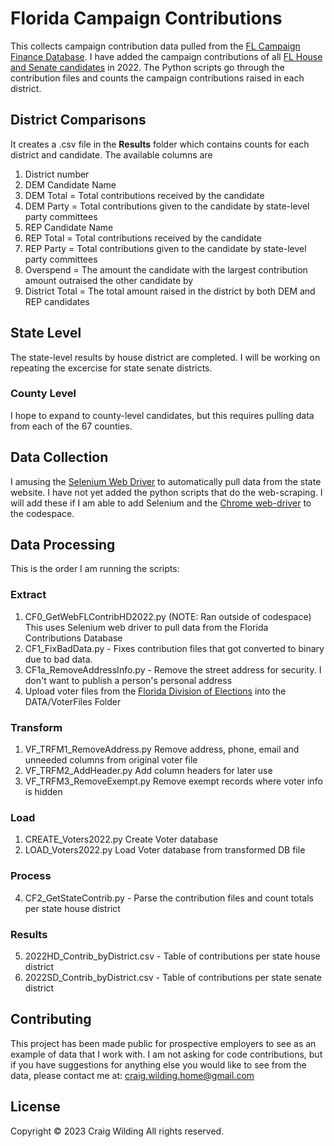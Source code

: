 # Florida Campaign Contributions

This collects campaign contribution data pulled from the [FL Campaign Finance Database](https://dos.elections.myflorida.com/campaign-finance/contributions/).  I have added the campaign contributions of all [FL House and Senate candidates](https://dos.elections.myflorida.com/candidates/Index.asp) in 2022.  The Python scripts go through the contribution files and counts the campaign contributions raised in each district.

## District Comparisons
It creates a .csv file in the **Results** folder which contains counts for each district and candidate. 
The available columns are
1. District number
2. DEM Candidate Name
3. DEM Total = Total contributions received by the candidate
4. DEM Party = Total contributions given to the candidate by state-level party committees
5. REP Candidate Name
6. REP Total = Total contributions received by the candidate
7. REP Party = Total contributions given to the candidate by state-level party committees
8. Overspend = The amount the candidate with the largest contribution amount outraised the other candidate by
9. District Total = The total amount raised in the district by both DEM and REP candidates


## State Level
The state-level results by house district are completed.
I will be working on repeating the excercise for state senate districts.

### County Level
I hope to expand to county-level candidates, but this requires pulling data from each of the 67 counties.

## Data Collection

I amusing the [Selenium Web Driver](https://www.selenium.dev/documentation/webdriver/) to automatically pull data from the state website.
I have not yet added the python scripts that do the web-scraping.  I will add these if I am able to add 
Selenium and the [Chrome web-driver](https://chromedriver.chromium.org/downloads) to the codespace.

## Data Processing
This is the order I am running the scripts:
### Extract
1. CF0_GetWebFLContribHD2022.py   (NOTE: Ran outside of codespace)  This uses Selenium web driver to pull data from the Florida Contributions Database
2. CF1_FixBadData.py   - Fixes contribution files that got converted to binary due to bad data.
3. CF1a_RemoveAddressInfo.py - Remove the street address for security.  I don't want to publish a person's personal address 
4. Upload voter files from the [Florida Division of Elections](https://dos.myflorida.com/elections/data-statistics/voter-registration-statistics/voter-extract-disk-request/) into the DATA/VoterFiles Folder

### Transform
1. VF_TRFM1_RemoveAddress.py   Remove address, phone, email and unneeded columns from original voter file
2. VF_TRFM2_AddHeader.py   Add column headers for later use
1. VF_TRFM3_RemoveExempt.py   Remove exempt records where voter info is hidden
### Load
1. CREATE_Voters2022.py   Create Voter database
2. LOAD_Voters2022.py   Load Voter database from transformed DB file

### Process
4. CF2_GetStateContrib.py - Parse the contribution files and count totals per state house district
### Results
5. 2022HD_Contrib_byDistrict.csv - Table of contributions per state house district
6. 2022SD_Contrib_byDistrict.csv - Table of contributions per state senate district
## Contributing

This project has been made public for prospective employers to see as an example of data that I work with.
I am not asking for code contributions, but if you have suggestions for anything else you would like to see 
from the data, please contact me at: craig.wilding.home@gmail.com 

## License

Copyright © 2023 Craig Wilding All rights reserved.<br />
